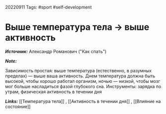20220911
Tags: #sport #self-development 
# Выше температура тела -> выше активность

***Источник:*** Александр Романович ("Как спать")

***Note:***

Зависимость простая: выше температура (естественно, в разумных пределах) — выше ваша активность. Днем температура должна быть высокой, чтобы хорошо работал организм, ночью — низкой, чтобы мозг мог больше насладиться фазой глубокого сна.  Инструменты: зарядка по утрам, физическая активность в течении дня

***Links:*** [[Температура тела]] , [[Активность в течении дня]] , [[Влияние на состояние]]

